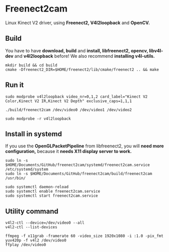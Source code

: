 # Freenect2cam

Linux Kinect V2 driver, using **Freenect2, V4l2loopback** and **OpenCV.**

## Build

You have to have **download, build** and **install, libfreenect2, opencv, libv4l-dev** and **v4l2loopback** before!
We also recommend **installing v4l-utils.**

```
mkdir build && cd build
cmake -Dfreenect2_DIR=$HOME/freenect2/lib/cmake/freenect2 .. && make
```

## Run it

```
sudo modprobe v4l2loopback video_nr=0,1,2 card_label="Kinect V2 Color,Kinect V2 IR,Kinect V2 Depth" exclusive_caps=1,1,1

./build/freenect2cam /dev/video0 /dev/video1 /dev/video2

sudo modprobe -r v4l2loopback
```

## Install in systemd

If you use the **OpenGLPacketPipeline** from libfreenect2, you will **need more configuration,** because it **needs X11 display server to work.**

```
sudo ln -s $HOME/Documents/GitHub/freenect2cam/systemd/freenect2cam.service /etc/systemd/system
sudo ln -s $HOME/Documents/GitHub/freenect2cam/build/freenect2cam /usr/bin/

sudo systemctl daemon-reload
sudo systemctl enable freenect2cam.service
sudo systemctl start freenect2cam.service
```

## Utility command

```
v4l2-ctl --device=/dev/video0 --all
v4l2-ctl --list-devices

ffmpeg -f x11grab -framerate 60 -video_size 1920x1080 -i :1.0 -pix_fmt yuv420p -f v4l2 /dev/video0
ffplay /dev/video0
```

